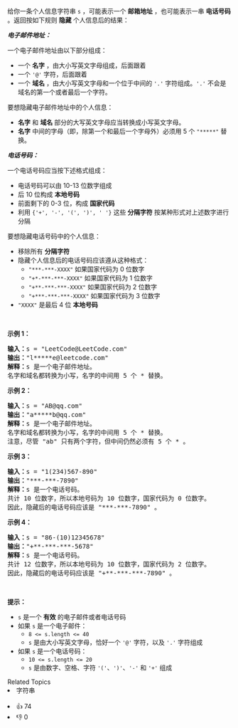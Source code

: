 <p>给你一条个人信息字符串 <code>s</code> ，可能表示一个 <strong>邮箱地址</strong> ，也可能表示一串 <strong>电话号码</strong> 。返回按如下规则 <strong>隐藏</strong> 个人信息后的结果：</p>

<p><em><strong>电子邮件地址：</strong></em></p>

<p>一个电子邮件地址由以下部分组成：</p>

<ul> 
 <li>一个 <strong>名字</strong> ，由大小写英文字母组成，后面跟着</li> 
 <li>一个 <code>'@'</code> 字符，后面跟着</li> 
 <li>一个 <strong>域名</strong> ，由大小写英文字母和一个位于中间的 <code>'.'</code> 字符组成。<code>'.'</code> 不会是域名的第一个或者最后一个字符。</li> 
</ul>

<p>要想隐藏电子邮件地址中的个人信息：</p>

<ul> 
 <li><strong>名字</strong> 和 <strong>域名</strong> 部分的大写英文字母应当转换成小写英文字母。</li> 
 <li><strong>名字</strong> 中间的字母（即，除第一个和最后一个字母外）必须用 5 个 <code>"*****"</code> 替换。</li> 
</ul>

<p><em><strong>电话号码：</strong></em></p>

<p>一个电话号码应当按下述格式组成：</p>

<ul> 
 <li>电话号码可以由 10-13 位数字组成</li> 
 <li>后 10 位构成 <strong>本地号码</strong></li> 
 <li>前面剩下的 0-3 位，构成 <strong>国家代码</strong></li> 
 <li>利用 <code>{'+', '-', '(', ')', ' '}</code> 这些 <strong>分隔字符</strong> 按某种形式对上述数字进行分隔</li> 
</ul>

<p>要想隐藏电话号码中的个人信息：</p>

<ul> 
 <li>移除所有 <strong>分隔字符</strong></li> 
 <li>隐藏个人信息后的电话号码应该遵从这种格式： 
  <ul> 
   <li><code>"***-***-XXXX"</code> 如果国家代码为 0 位数字</li> 
   <li><code>"+*-***-***-XXXX"</code> 如果国家代码为 1 位数字</li> 
   <li><code>"+**-***-***-XXXX"</code> 如果国家代码为 2 位数字</li> 
   <li><code>"+***-***-***-XXXX"</code> 如果国家代码为 3 位数字</li> 
  </ul> </li> 
 <li><code>"XXXX"</code> 是最后 4 位 <strong>本地号码</strong></li> 
</ul> &nbsp;

<div class="top-view__1vxA"> 
 <div class="original__bRMd"> 
  <div> 
   <p><strong>示例 1：</strong></p> 
  </div>
 </div>
</div>

<pre>
<strong>输入：</strong>s = "LeetCode@LeetCode.com"
<strong>输出：</strong>"l*****e@leetcode.com"
<strong>解释：</strong>s 是一个电子邮件地址。
名字和域名都转换为小写，名字的中间用 5 个 * 替换。
</pre>

<p><strong>示例 2：</strong></p>

<pre>
<strong>输入：</strong>s = "AB@qq.com"
<strong>输出：</strong>"a*****b@qq.com"
<strong>解释：</strong>s 是一个电子邮件地址。
名字和域名都转换为小写，名字的中间用 5 个 * 替换。
注意，尽管 "ab" 只有两个字符，但中间仍然必须有 5 个 * 。
</pre>

<p><strong>示例 3：</strong></p>

<pre>
<strong>输入：</strong>s = "1(234)567-890"
<strong>输出：</strong>"***-***-7890"
<strong>解释：</strong>s 是一个电话号码。
共计 10 位数字，所以本地号码为 10 位数字，国家代码为 0 位数字。
因此，隐藏后的电话号码应该是 "***-***-7890" 。
</pre>

<p><strong>示例 4：</strong></p>

<pre>
<strong>输入：</strong>s = "86-(10)12345678"
<strong>输出：</strong>"+**-***-***-5678"
<strong>解释：</strong>s 是一个电话号码。
共计 12 位数字，所以本地号码为 10 位数字，国家代码为 2 位数字。
因此，隐藏后的电话号码应该是 "+**-***-***-7890" 。
</pre>

<p>&nbsp;</p>

<p><strong>提示：</strong></p>

<ul> 
 <li><code>s</code> 是一个 <strong>有效</strong> 的电子邮件或者电话号码</li> 
 <li>如果 <code>s</code> 是一个电子邮件： 
  <ul> 
   <li><code>8 &lt;= s.length &lt;= 40</code></li> 
   <li><code>s</code> 是由大小写英文字母，恰好一个 <code>'@'</code> 字符，以及 <code>'.'</code> 字符组成</li> 
  </ul> </li> 
 <li>如果 <code>s</code> 是一个电话号码： 
  <ul> 
   <li><code>10 &lt;= s.length &lt;= 20</code></li> 
   <li><code>s</code> 是由数字、空格、字符 <code>'('</code>、<code>')'</code>、<code>'-'</code> 和 <code>'+'</code> 组成</li> 
  </ul> </li> 
</ul>

<div><div>Related Topics</div><div><li>字符串</li></div></div><br><div><li>👍 74</li><li>👎 0</li></div>